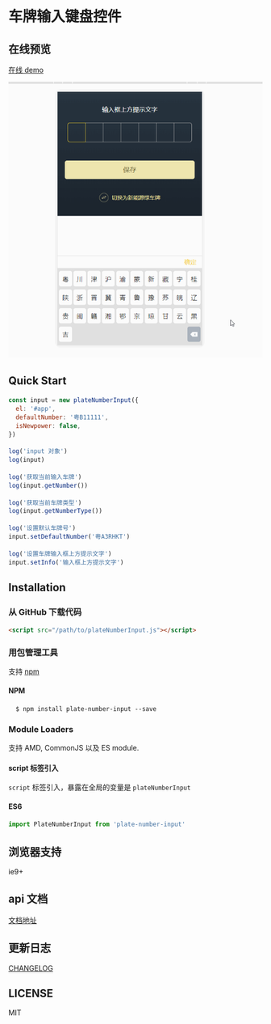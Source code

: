 # 车牌输入键盘控件

## 在线预览

[在线 demo](https://liaoyinglong.github.io/plate-number-input/dist/)

![](./example/demo.gif)

## Quick Start

```javascript
const input = new plateNumberInput({
  el: '#app',
  defaultNumber: '粤B11111',
  isNewpower: false,
})

log('input 对象')
log(input)

log('获取当前输入车牌')
log(input.getNumber())

log('获取当前车牌类型')
log(input.getNumberType())

log('设置默认车牌号')
input.setDefaultNumber('粤A3RHKT')

log('设置车牌输入框上方提示文字')
input.setInfo('输入框上方提示文字')
```

## Installation

### 从 GitHub 下载代码

```html
<script src="/path/to/plateNumberInput.js"></script>
```

### 用包管理工具

支持 [npm](https://www.npmjs.com/package/js-cookie)

#### NPM

```
  $ npm install plate-number-input --save
```

### Module Loaders

支持 AMD, CommonJS 以及 ES module.

#### script 标签引入

`script` 标签引入，暴露在全局的变量是 `plateNumberInput`

#### ES6

```javascript
import PlateNumberInput from 'plate-number-input'
```

## 浏览器支持

ie9+

## api 文档

[文档地址](https://liaoyinglong.github.io/plate-number-input/doc/)

## 更新日志

[CHANGELOG](https://github.com/liaoyinglong/plate-number-input/blob/master/CHANGELOG.md)

## LICENSE

MIT
